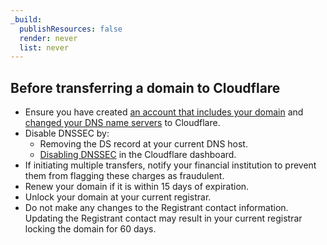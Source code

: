 ```yaml
---
_build:
  publishResources: false
  render: never
  list: never
---
```

## Before transferring a domain to Cloudflare

- Ensure you have created [an account that includes your domain](https://support.cloudflare.com/hc/articles/201720164) and [changed your DNS name servers](https://support.cloudflare.com/hc/articles/205195708) to Cloudflare.
- Disable DNSSEC by:
  - Removing the DS record at your current DNS host.
  - [Disabling DNSSEC](https://support.cloudflare.com/hc/articles/360006660072) in the Cloudflare dashboard.
- If initiating multiple transfers, notify your financial institution to prevent them from flagging these charges as fraudulent.
- Renew your domain if it is within 15 days of expiration.
- Unlock your domain at your current registrar.
- Do not make any changes to the Registrant contact information. Updating the Registrant contact may result in your current registrar locking the domain for 60 days.
